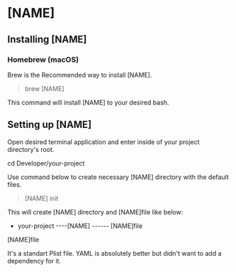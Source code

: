 # [NAME]

## Installing [NAME]

### Homebrew (macOS)

Brew is the Recommended way to install [NAME].

> brew [NAME]

This command will install [NAME] to your desired bash.

## Setting up [NAME]

Open desired terminal application and enter inside of your project directory's root. 

cd Developer/your-project

Use command below to create necessary [NAME] directory with the default files.

> [NAME] init 

This will create [NAME] directory and [NAME]file like below:

- your-project
----[NAME]
------ [NAME]file


[NAME]file

It's a standart Plist file. YAML is absolutely better but didn't want to add a dependency for it.



